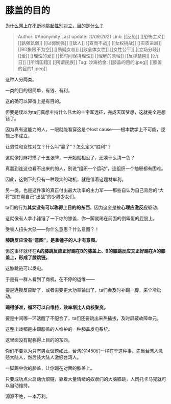 # 膝盖的目的
[为什么网上在不断地挑起性别对立，目的是什么？](https://www.zhihu.com/question/437995474/answer/2110616988)

> Author: #Anonymity
> Last update: *11/09/2021*
> Link: [[反恐]] [[恐怖主义]] [[孰强孰弱]] [[以弱悯强]] [[敌人]] [[宣而不战]] [[女权挑战]] [[实质进展]] [[BD象限不为空]] [[质疑女权]] [[致全体女性]]   [[女性公平]]  [[立场分歧]] [[爱]] [[理性的爱]] [[长时间保持理性]] [[理解的原理]]  [[反弹琵琶]] [[仇日]] [[所谓国籍]] [[所谓民族]]
> Tag:
> 沙海拾金: [[膝盖的目的.jpeg]] [[膝盖的目的1.jpeg]]

这种人分两类。

一类的目的很简单，有钱、有利。

这的确可以算得上是有目的。

但要是误以为ta们真想主持什么伟大的十字军远征，完成天国梦想，这就完全是想错了。

因为真有这能力的人，一眼就能看穿这是个lost cause——根本数学上不可能，逻辑上不成立。

让男性和女性对立？什么叫“赢了”？怎么定义“胜利”？

这就像打麻将摸了十五张牌，一开始就相公了，还凑什么清一色？

真蠢到连这也看不出来的的人，别说“组织一个运动”，连组织一个抽屉都有困难。

因此，这剩下的只有一种现实的动机，就是借着这题材牟利。

另一类，也是这件事的真正付出最大功率的主力军——那些自认为自己背后的“大将”是在帮自己“出战”的少男少女们。

ta们的行为**其实没有可以称得上目的的东西**，因为这全是被**心理应激反应**驱动。

这就像有人拿小锤锤了一下你的膝盖，你一脚就踢在前面的倒霉蛋的屁股上。

受害人扭头大怒——你什么意思？什么意图？！

**膝跳反应没有“意图”，是拿锤子的人才有意图。**

但这事坏就坏在**A的膝跳反应正好踢在B的膝盖上、B的膝跳反应又正好踢在A的膝盖上，形成了膝跳链。**

这膝跳链可以发电。

于是有一群人看到了商机，在不停的运维——

要是连锁反应断了，或者需要更大功率输出了，ta们会及时补踢一脚，来个冷启动。

**踢得够准，循环可以自维持，效率堪比人肉核聚变。**

要是中间哪一环活醒了不配合了，ta们还要跳出来热插拔，及时屏蔽故障单元。

这整出戏都是由踢膝盖的人维护的一种膝盖发电系统。

这里面没有配称得上目的的东西。

你们不要以为只有男女议题如此，台湾的1450们一样在干这种事，先当台湾人激怒大陆人，然后装大陆人激怒台湾人。

一脚踢中你的膝盖，让你踢在对面的膝盖上。

只要成功点火启动仇恨链，靠着大量情绪的奴隶们的大脑膝跳，人肉托卡马克就可以自动维持。

源源不绝，一本万利。

